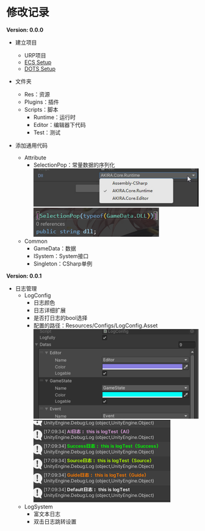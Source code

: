 # 修改记录

**Version: 0.0.0**

* 建立项目
  * URP项目
  * [ECS Setup](https://docs.unity3d.com/Packages/com.unity.entities@1.0/manual/getting-started-installation.html)
  * [DOTS Setup](https://docs.unity3d.com/Packages/com.unity.entities@0.17/manual/install_setup.html)

* 文件夹
  * Res：资源
  * Plugins：插件
  * Scripts：脚本
    * Runtime：运行时
    * Editor：编辑器下代码
    * Test：测试

* 添加通用代码
  * Attribute
    * SelectionPop：常量数据的序列化
![](./Assets/Res/ReadmeLinks/Version_0.0.0/1.png)
![](./Assets/Res/ReadmeLinks/Version_0.0.0/2.png)
  * Common
    * GameData：数据
    * ISystem：System接口
    * Singleton：CSharp单例

**Version: 0.0.1**

* 日志管理
  * LogConfig
    * 日志颜色
    * 日志详细扩展
    * 是否打日志的bool选择
    * 配置的路径：Resources/Configs/LogConfig.Asset
![](./Assets/Res/ReadmeLinks/Version_0.0.1/1.png)
![](./Assets/Res/ReadmeLinks/Version_0.0.1/2.png)
  * LogSystem
    * 富文本日志
    * 双击日志跳转设置
